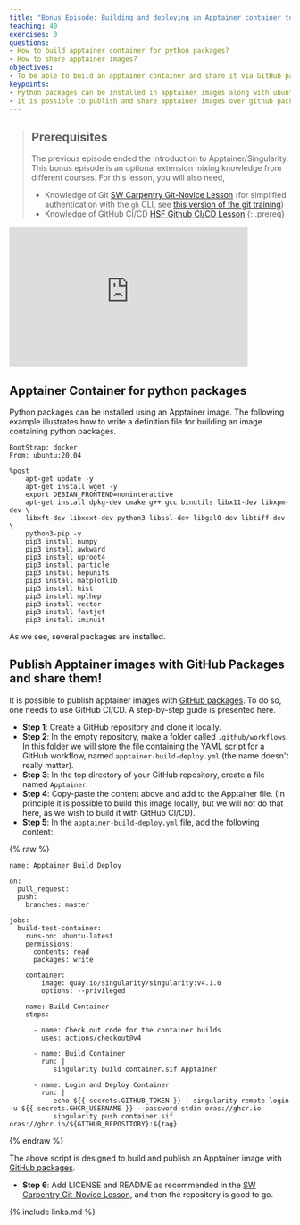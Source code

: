 ```yaml
---
title: "Bonus Episode: Building and deploying an Apptainer container to GitHub Packages"
teaching: 40
exercises: 0
questions:
- How to build apptainer container for python packages?
- How to share apptainer images?
objectives:
- To be able to build an apptainer container and share it via GitHub packages
keypoints:
- Python packages can be installed in apptainer images along with ubuntu packages.
- It is possible to publish and share apptainer images over github packages.
---
```


> ## Prerequisites
> The previous episode ended the Introduction to Apptainer/Singularity.
> This bonus episode is an optional extension mixing knowledge from different courses.
> For this lesson, you will also need,
> * Knowledge of Git [SW Carpentry Git-Novice Lesson](https://swcarpentry.github.io/git-novice/) (for simplified authentication with the `gh` CLI, see [this version of the git training](https://mambelli.github.io/git-novice/07-github.html))
> * Knowledge of GitHub CI/CD [HSF Github CI/CD Lesson](https://hsf-training.github.io/hsf-training-cicd-github/)
{: .prereq}

<iframe width="427" height="251" src="https://www.youtube.com/embed/BRRaSsrK7-k" title="Intro to Apptainer/Singularity #7 - Bonus episode" frameborder="0" allow="accelerometer; autoplay; encrypted-media; gyroscope; picture-in-picture" allowfullscreen></iframe>

## Apptainer Container for python packages

Python packages can be installed using an Apptainer image. The following example illustrates how to write a definition file for building an image containing python packages.

```text
BootStrap: docker
From: ubuntu:20.04

%post
    apt-get update -y
    apt-get install wget -y
    export DEBIAN_FRONTEND=noninteractive
    apt-get install dpkg-dev cmake g++ gcc binutils libx11-dev libxpm-dev \
    libxft-dev libxext-dev python3 libssl-dev libgsl0-dev libtiff-dev \
    python3-pip -y
    pip3 install numpy
    pip3 install awkward
    pip3 install uproot4
    pip3 install particle
    pip3 install hepunits
    pip3 install matplotlib
    pip3 install hist
    pip3 install mplhep
    pip3 install vector
    pip3 install fastjet
    pip3 install iminuit
```


As we see, several packages are installed.


## Publish Apptainer images with GitHub Packages and share them!

It is possible to publish apptainer images with [GitHub packages](https://github.com/features/packages).
To do so, one needs to use GitHub CI/CD. A step-by-step guide is presented here.

* **Step 1**: Create a GitHub repository and clone it locally.
* **Step 2**: In the empty repository, make a folder called `.github/workflows`. In this folder we will store the file containing the YAML script for a GitHub workflow, named `apptainer-build-deploy.yml` (the name doesn't really matter).
* **Step 3**: In the top directory of your GitHub repository, create a file named `Apptainer`.
* **Step 4**: Copy-paste the content above and add to the Apptainer file. (In principle it is possible to build this image locally, but we will not do that here, as we wish to build it with GitHub CI/CD).
* **Step 5**: In the `apptainer-build-deploy.yml` file, add the following content:

{% raw %}
```text
name: Apptainer Build Deploy

on:
  pull_request:
  push:
    branches: master

jobs:
  build-test-container:
    runs-on: ubuntu-latest
    permissions:
      contents: read
      packages: write

    container:
        image: quay.io/singularity/singularity:v4.1.0
        options: --privileged

    name: Build Container
    steps:

      - name: Check out code for the container builds
        uses: actions/checkout@v4

      - name: Build Container
        run: |
           singularity build container.sif Apptainer

      - name: Login and Deploy Container
        run: |
           echo ${{ secrets.GITHUB_TOKEN }} | singularity remote login -u ${{ secrets.GHCR_USERNAME }} --password-stdin oras://ghcr.io
           singularity push container.sif oras://ghcr.io/${GITHUB_REPOSITORY}:${tag}
```
{% endraw %}

The above script is designed to build and publish an Apptainer image with [GitHub packages](https://github.com/features/packages).


* **Step 6**: Add LICENSE and README as recommended in the [SW Carpentry Git-Novice Lesson](https://swcarpentry.github.io/git-novice/), and then the repository is good to go.

{% include links.md %}
